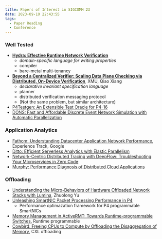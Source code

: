 ```yaml
---
title: Papers of Interest in SIGCOMM 23
date: 2023-09-10 22:43:55
tags:
  - Paper Reading
  - Conference
---
```


### Well Tested

- [**Hydra: Effective Runtime Network Verification**](https://dl.acm.org/doi/pdf/10.1145/3603269.3604856)
	- *domain-specific language for writing properties*
	- compiler
	- bare-metal multi-tenancy
- [**Beyond a Centralized Verifier: Scaling Data Plane Checking via Distributed, On-Device Verification**](https://dl.acm.org/doi/pdf/10.1145/3603269.3604843), XMU, Qiao Xiang
	- *declarative invariant specification language*
	- planner
	- distributed verification messaging protocol
	- (Not the same problem, but similar architecture)
- [P4Testgen: An Extensible Test Oracle for P4-16](https://dl.acm.org/doi/pdf/10.1145/3603269.3604834)
- [DONS: Fast and Affordable Discrete Event Network Simulation with Automatic Parallelization](https://dl.acm.org/doi/pdf/10.1145/3603269.3604844)

### Application Analytics

- [Fathom: Understanding Datacenter Application Network Performance](https://dl.acm.org/doi/pdf/10.1145/3603269.3604815), Experience Track, Google
- [Ditto: Efficient Serverless Analytics with Elastic Parallelism](https://dl.acm.org/doi/pdf/10.1145/3603269.3604816)
- [Network-Centric Distributed Tracing with DeepFlow: Troubleshooting Your Microservices in Zero Code](https://dl.acm.org/doi/pdf/10.1145/3603269.3604823)
- [Murphy: Performance Diagnosis of Distributed Cloud Applications](https://dl.acm.org/doi/pdf/10.1145/3603269.3604877)

### Offloading

- [Understanding the Micro-Behaviors of Hardware Offloaded Network Stacks with Lumina](https://dl.acm.org/doi/pdf/10.1145/3603269.3604837), Zhuolong Yu
- [Unleashing SmartNIC Packet Processing Performance in P4](https://dl.acm.org/doi/pdf/10.1145/3603269.3604882)
	- Performance optimazation framework for P4 programmable SmartNICs
- [Memory Management in ActiveRMT: Towards Runtime-programmable Switches](https://dl.acm.org/doi/pdf/10.1145/3603269.3604864), Runtime programmable
- [Cowbird: Freeing CPUs to Compute by Offloading the Disaggregation of Memory](https://dl.acm.org/doi/pdf/10.1145/3603269.3604833), CXL offloading